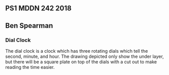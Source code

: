 ## PS1 MDDN 242 2018
## Ben Spearman

### Dial Clock

The dial clock is a clock which has three rotating
dials which tell the second, minute, and hour.
The drawing depicted only show the under layer,
but there will be a square plate on top of the 
dials with a cut out to make reading the time easier.